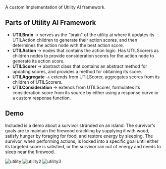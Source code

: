 A custom implementation of Utility AI framework. 

## Parts of Utility AI Framework
+ __UTILBrain__ -> serves as the "brain" of the utility ai where it updates its UTILAction children to generate their action scores, and then determines the action node with the best action score.
+ __UTILAction__ -> nodes that contains the action logic. Has UTILScorers as children nodes to provide consideration scores for the action node to generate its action score.
+ __UTILScorer__ -> abstract class that contains an abstract method for updating scores, and provides a method for obtaining its score.
+ __UTILAggregate__ -> extends from UTILScorer, aggregates scores from its children of UTILScorers.
+ __UTILConsideration__ -> extends from UTILScorer, formulates its consideration score from its source by either using a response curve or a custom response function.

## Demo
Included is a demo about a survivor stranded on an island. The survivor's goals are to maintain the firewood crackling by supplying it with wood, satisfy hunger by foraging for food, and restore energy by sleeping. The survivor, when performing actions, is locked into a specific goal until either its targeted score is satisfied, or the survivor ran out of energy and needs to sleep near the firewood.

![utility](https://github.com/user-attachments/assets/e3a788c9-6dca-4eae-b7fa-cf24b0c9c42a)
![utility2](https://github.com/user-attachments/assets/17fef2e2-d26e-4063-a0d3-a1f62df24ac4)
![utility3](https://github.com/user-attachments/assets/6de1c695-bdca-474b-a3e1-9450abb982b7)


